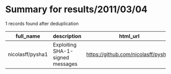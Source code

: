 
# Summary for results/2011/03/04
    
1 records found after deduplication

| full_name | description | html_url | matched_list | matched_count | pushed_at | size | stargazers_count | language | forks_count |
|------------------|----------------------------------|-------------------------------------|----------------|-----------------|---------------------------|--------|--------------------|------------|---------------|
| nicolasff/pysha1 | Exploiting SHA-1-signed messages | https://github.com/nicolasff/pysha1 | ['exploit'] | 1 | 2011-03-04 16:42:49+00:00 | 86 | 4 | Python | 3 |
